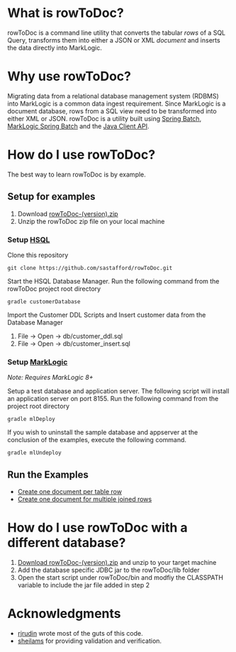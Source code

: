# What is rowToDoc?

rowToDoc is a command line utility that converts the tabular _rows_ of a SQL Query, transforms them into either a JSON or XML _document_ and inserts the data directly into MarkLogic.

# Why use rowToDoc?

Migrating data from a relational database management system (RDBMS) into MarkLogic is a common data ingest requirement.  Since MarkLogic is a document database, rows from a SQL view need to be transformed into either XML or JSON.  rowToDoc is a utility built using [Spring Batch](http://projects.spring.io/spring-batch/), [MarkLogic Spring Batch](https://github.com/sastafford/marklogic-spring-batch) and the [Java Client API](http://docs.marklogic.com/javadoc/client/index.html).  

# How do I use rowToDoc?

The best way to learn rowToDoc is by example.  

## Setup for examples

1. Download [rowToDoc-(version).zip](https://github.com/sastafford/rowToDoc/releases)
2. Unzip the rowToDoc zip file on your local machine

### Setup [HSQL](http://hsqldb.org/)

Clone this repository
 
    git clone https://github.com/sastafford/rowToDoc.git
 
Start the HSQL Database Manager.  Run the following command from the rowToDoc project root directory
 
    gradle customerDatabase
 
Import the Customer DDL Scripts and Insert customer data from the Database Manager
   
   1. File -> Open -> db/customer_ddl.sql
   2. File -> Open -> db/customer_insert.sql
    
### Setup [MarkLogic](http://developer.marklogic.com/products)
  
_Note: Requires MarkLogic 8+_

Setup a test database and application server.  The following script will install an application server on port 8155.  Run the following command from the project root directory

    gradle mlDeploy

If you wish to uninstall the sample database and appserver at the conclusion of the examples, execute the following command. 

    gradle mlUndeploy

## Run the Examples
    
  * [Create one document per table row](./example_1.md)
  * [Create one document for multiple joined rows](./example_2.md)
  
# How do I use rowToDoc with a different database?

   1. [Download rowToDoc-(version).zip](https://github.com/sastafford/rowToDoc/releases) and unzip to your target machine
   2. Add the database specific JDBC jar to the rowToDoc/lib folder  
   3. Open the start script under rowToDoc/bin and modfiy the CLASSPATH variable to include the jar file added in step 2

# Acknowledgments

 * [rjrudin](http://github.com/rjrudin) wrote most of the guts of this code.  
 * [sheilams](https://github.com/sheilams) for providing validation and verification. 
